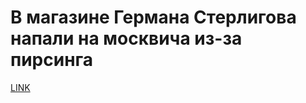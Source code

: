 # В магазине Германа Стерлигова напали на москвича из-за пирсинга



[LINK](https://varlamov.ru/3002147.html)